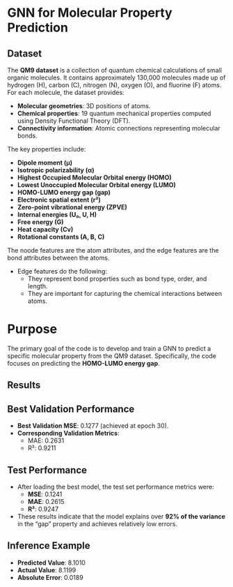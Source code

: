 # GNN for Molecular Property Prediction
## Dataset

The **QM9 dataset** is a collection of quantum chemical calculations of small organic molecules. It contains approximately 130,000 molecules made up of hydrogen (H), carbon (C), nitrogen (N), oxygen (O), and fluorine (F) atoms. For each molecule, the dataset provides:

- **Molecular geometries**: 3D positions of atoms.
- **Chemical properties**: 19 quantum mechanical properties computed using Density Functional Theory (DFT).
- **Connectivity information**: Atomic connections representing molecular bonds.

The key properties include:

- **Dipole moment (μ)**
- **Isotropic polarizability (α)**
- **Highest Occupied Molecular Orbital energy (HOMO)**
- **Lowest Unoccupied Molecular Orbital energy (LUMO)**
- **HOMO-LUMO energy gap (gap)**
- **Electronic spatial extent (r²)**
- **Zero-point vibrational energy (ZPVE)**
- **Internal energies (U₀, U, H)**
- **Free energy (G)**
- **Heat capacity (Cv)**
- **Rotational constants (A, B, C)**
  
The noode features are the atom attributes, and the edge features are the bond attributes between the atoms.

- Edge features do the following:
  - They represent bond properties such as bond type, order, and length.
  - They are important for capturing the chemical interactions between atoms.

# Purpose

The primary goal of the code is to develop and train a GNN to predict a specific molecular property from the QM9 dataset. Specifically, the code focuses on predicting the **HOMO-LUMO energy gap**.

## Results

## Best Validation Performance
- **Best Validation MSE**: 0.1277 (achieved at epoch 30).
- **Corresponding Validation Metrics**:
  - MAE: 0.2631
  - R²: 0.9211

## Test Performance
- After loading the best model, the test set performance metrics were:
  - **MSE**: 0.1241
  - **MAE**: 0.2615
  - **R²**: 0.9247
- These results indicate that the model explains over **92% of the variance** in the “gap” property and achieves relatively low errors.

## Inference Example
- **Predicted Value**: 8.1010
- **Actual Value**: 8.1199
- **Absolute Error**: 0.0189
